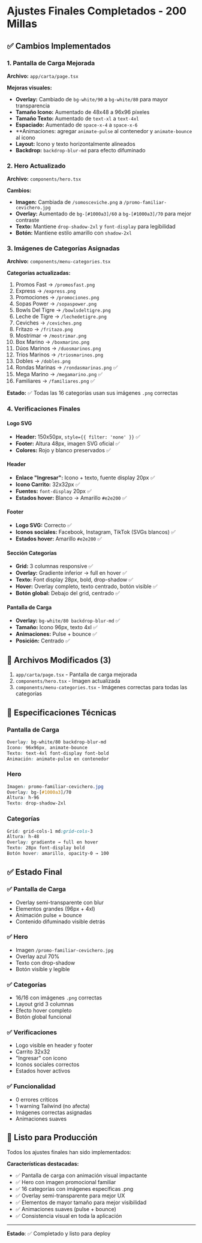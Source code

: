 # Ajustes Finales Completados - 200 Millas

## ✅ Cambios Implementados

### 1. Pantalla de Carga Mejorada

**Archivo:** `app/carta/page.tsx`

**Mejoras visuales:**
- **Overlay:** Cambiado de `bg-white/90` a `bg-white/80` para mayor transparencia
- **Tamaño Icono:** Aumentado de 48x48 a 96x96 píxeles
- **Tamaño Texto:** Aumentado de `text-xl` a `text-4xl`
- **Espaciado:** Aumentado de `space-x-4` a `space-x-6`
- **Animaciones: agregar `animate-pulse` al contenedor y `animate-bounce` al icono
- **Layout:** Icono y texto horizontalmente alineados
- **Backdrop:** `backdrop-blur-md` para efecto difuminado

### 2. Hero Actualizado

**Archivo:** `components/hero.tsx`

**Cambios:**
- **Imagen:** Cambiada de `/somosceviche.png` a `/promo-familiar-cevichero.jpg`
- **Overlay:** Aumentado de `bg-[#1000a3]/60` a `bg-[#1000a3]/70` para mejor contraste
- **Texto:** Mantiene `drop-shadow-2xl` y `font-display` para legibilidad
- **Botón:** Mantiene estilo amarillo con `shadow-2xl`

### 3. Imágenes de Categorías Asignadas

**Archivo:** `components/menu-categories.tsx`

**Categorías actualizadas:**
1. Promos Fast → `/promosfast.png`
2. Express → `/express.png`
3. Promociones → `/promociones.png`
4. Sopas Power → `/sopaspower.png`
5. Bowls Del Tigre → `/bowlsdeltigre.png`
6. Leche de Tigre → `/lechedetigre.png`
7. Ceviches → `/ceviches.png`
8. Fritazo → `/fritazo.png`
9. Mostrimar → `/mostrimar.png`
10. Box Marino → `/boxmarino.png`
11. Dúos Marinos → `/duosmarinos.png`
12. Tríos Marinos → `/triosmarinos.png`
13. Dobles → `/dobles.png`
14. Rondas Marinas → `/rondasmarinas.png` ✅
15. Mega Marino → `/megamarino.png` ✅
16. Familiares → `/familiares.png` ✅

**Estado:** ✅ Todas las 16 categorías usan sus imágenes `.png` correctas

### 4. Verificaciones Finales

#### Logo SVG
- **Header:** 150x50px, `style={{ filter: 'none' }}` ✅
- **Footer:** Altura 48px, imagen SVG oficial ✅
- **Colores:** Rojo y blanco preservados ✅

#### Header
- **Enlace "Ingresar":** Icono + texto, fuente display 20px ✅
- **Icono Carrito:** 32x32px ✅
- **Fuentes:** `font-display` 20px ✅
- **Estados hover:** Blanco → Amarillo `#e2e200` ✅

#### Footer
- **Logo SVG:** Correcto ✅
- **Iconos sociales:** Facebook, Instagram, TikTok (SVGs blancos) ✅
- **Estados hover:** Amarillo `#e2e200` ✅

#### Sección Categorías
- **Grid:** 3 columnas responsive ✅
- **Overlay:** Gradiente inferior → full en hover ✅
- **Texto:** Font display 28px, bold, drop-shadow ✅
- **Hover:** Overlay completo, texto centrado, botón visible ✅
- **Botón global:** Debajo del grid, centrado ✅

#### Pantalla de Carga
- **Overlay:** `bg-white/80 backdrop-blur-md` ✅
- **Tamaño:** Icono 96px, texto 4xl ✅
- **Animaciones:** Pulse + bounce ✅
- **Posición:** Centrado ✅

## 📁 Archivos Modificados (3)

1. `app/carta/page.tsx` - Pantalla de carga mejorada
2. `components/hero.tsx` - Imagen actualizada
3. `components/menu-categories.tsx` - Imágenes correctas para todas las categorías

## 🎨 Especificaciones Técnicas

### Pantalla de Carga
```css
Overlay: bg-white/80 backdrop-blur-md
Icono: 96x96px, animate-bounce
Texto: text-4xl font-display font-bold
Animación: animate-pulse en contenedor
```

### Hero
```css
Imagen: promo-familiar-cevichero.jpg
Overlay: bg-[#1000a3]/70
Altura: h-96
Texto: drop-shadow-2xl
```

### Categorías
```css
Grid: grid-cols-1 md:grid-cols-3
Altura: h-48
Overlay: gradiente → full en hover
Texto: 28px font-display bold
Botón hover: amarillo, opacity-0 → 100
```

## ✅ Estado Final

### ✅ Pantalla de Carga
- Overlay semi-transparente con blur
- Elementos grandes (96px + 4xl)
- Animación pulse + bounce
- Contenido difuminado visible detrás

### ✅ Hero
- Imagen `/promo-familiar-cevichero.jpg`
- Overlay azul 70%
- Texto con drop-shadow
- Botón visible y legible

### ✅ Categorías
- 16/16 con imágenes `.png` correctas
- Layout grid 3 columnas
- Efecto hover completo
- Botón global funcional

### ✅ Verificaciones
- Logo visible en header y footer
- Carrito 32x32
- "Ingresar" con icono
- Iconos sociales correctos
- Estados hover activos

### ✅ Funcionalidad
- 0 errores críticos
- 1 warning Tailwind (no afecta)
- Imágenes correctas asignadas
- Animaciones suaves

## 🚀 Listo para Producción

Todos los ajustes finales han sido implementados:

**Características destacadas:**
- ✅ Pantalla de carga con animación visual impactante
- ✅ Hero con imagen promocional familiar
- ✅ 16 categorías con imágenes específicas .png
- ✅ Overlay semi-transparente para mejor UX
- ✅ Elementos de mayor tamaño para mejor visibilidad
- ✅ Animaciones suaves (pulse + bounce)
- ✅ Consistencia visual en toda la aplicación

---

**Estado**: ✅ Completado y listo para deploy


